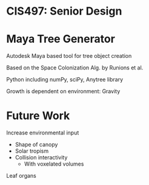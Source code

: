 # CIS497: Senior Design

# Maya Tree Generator

Autodesk Maya based tool for tree object creation

Based on the Space Colonization Alg. by Runions et al.

Python including numPy, sciPy, Anytree library

Growth is dependent on environment: Gravity

# Future Work

Increase environmental input
  - Shape of canopy
  - Solar tropism
  - Collision interactivity
    - With voxelated volumes

Leaf organs



